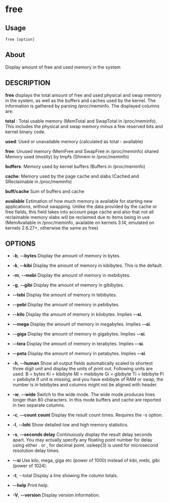# free

## Usage
```
free [option]
```

## About

Display amount of free and used memory in the system

## DESCRIPTION
**free** displays the total amount of free and used physical and swap
memory in the system, as well as the buffers and caches used by
the kernel. The information is gathered by parsing /proc/meminfo.
The displayed columns are:

**total** : Total usable memory (MemTotal and SwapTotal in
        /proc/meminfo). This includes the physical and swap memory
        minus a few reserved bits and kernel binary code.

**used**:   Used or unavailable memory (calculated as total -
        available)

**free**:   Unused memory (MemFree and SwapFree in /proc/meminfo)
shared Memory used (mostly) by tmpfs (Shmem in /proc/meminfo)

**buffers**: Memory used by kernel buffers (Buffers in /proc/meminfo)

**cache**:  Memory used by the page cache and slabs (Cached and
        SReclaimable in /proc/meminfo)

**buff/cache**        Sum of buffers and cache

**available**
        Estimation of how much memory is available for starting
        new applications, without swapping. Unlike the data
        provided by the cache or free fields, this field takes
        into account page cache and also that not all reclaimable
        memory slabs will be reclaimed due to items being in use
        (MemAvailable in /proc/meminfo, available on kernels 3.14,
        emulated on kernels 2.6.27+, otherwise the same as free)

## OPTIONS
- **-b**, **--bytes**
        Display the amount of memory in bytes.
- **-k**, **--kibi**
        Display the amount of memory in kibibytes.  This is the
        default.

- **-m**, **--mebi**
        Display the amount of memory in mebibytes.
- **-g**, **--gibi**
        Display the amount of memory in gibibytes.

- **--tebi** Display the amount of memory in tebibytes.

- **--pebi** Display the amount of memory in pebibytes.

- **--kilo** Display the amount of memory in kilobytes. Implies **--si**.

- **--mega** Display the amount of memory in megabytes. Implies **--si**.

- **--giga** Display the amount of memory in gigabytes. Implies **--si**.

- **--tera** Display the amount of memory in terabytes. Implies **--si**.

- **--peta** Display the amount of memory in petabytes. Implies **--si**.

- **-h**, **--human**
        Show all output fields automatically scaled to shortest
        three digit unit and display the units of print out.
        Following units are used.
        B = bytes
        Ki = kibibyte
        Mi = mebibyte
        Gi = gibibyte
        Ti = tebibyte
        Pi = pebibyte
        If unit is missing, and you have exbibyte of RAM or swap,
        the number is in tebibytes and columns might not be
        aligned with header.
- **-w**, **--wide**
        Switch to the wide mode. The wide mode produces lines
        longer than 80 characters. In this mode buffers and cache
        are reported in two separate columns.
- **-c**, **--count** **count**
        Display the result count times.  Requires the -s option.
- **-l**, **--lohi**
        Show detailed low and high memory statistics.
- **-s**, **--seconds delay**
        Continuously display the result delay  seconds apart.  You
        may actually specify any floating point number for delay
        using either . or , for decimal point.  usleep(3) is used
        for microsecond resolution delay times.
- **--si**   Use kilo, mega, giga etc (power of 1000) instead of kibi,
        mebi, gibi (power of 1024).
- **-t**, --total
        Display a line showing the column totals.
- **--help** Print help.
- **-V**, **--version**
        Display version information.
